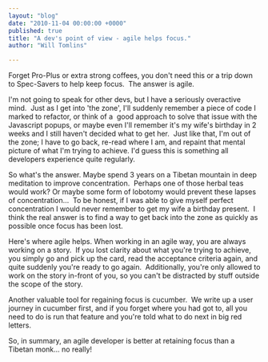 ```yaml
---
layout: "blog"
date: "2010-11-04 00:00:00 +0000"
published: true
title: "A dev's point of view - agile helps focus."
author: "Will Tomlins"

---
```


<p>Forget Pro-Plus or extra strong coffees, you don&#39;t need this or a trip down to Spec-Savers to help keep focus.&nbsp; The answer is agile.</p>
<p>I&#39;m not going to speak for other devs, but I have a seriously overactive mind.&nbsp; Just as I get into &#39;the zone&#39;, I&#39;ll suddenly remember a piece of code I marked to refactor, or think of a&nbsp; good approach to solve that issue with the Javascript popups, or maybe even I&#39;ll remember it&#39;s my wife&#39;s birthday in 2 weeks and I still haven&#39;t decided what to get her.&nbsp; Just like that, I&#39;m out of the zone; I have to go back, re-read where I am, and repaint that mental picture of what I&#39;m trying to achieve. I&#39;d guess this is something all developers experience quite regularly.</p>
<p>So what&#39;s the answer. Maybe spend 3 years on a Tibetan mountain in deep meditation to improve concentration.&nbsp; Perhaps one of those herbal teas would work? Or maybe some form of lobotomy would prevent these lapses of concentration&hellip;&nbsp; To be honest, if I was able to give myself perfect concentration I would never remember to get my wife a birthday present.&nbsp; I think the real answer is to find a way to get back into the zone as quickly as possible once focus has been lost.</p>
<p>Here&#39;s where agile helps. When working in an agile way, you are always working on a story.&nbsp; If you lost clarity about what you&#39;re trying to achieve, you simply go and pick up the card, read the acceptance criteria again, and quite suddenly you&#39;re ready to go again.&nbsp; Additionally, you&#39;re only allowed to work on the story in-front of you, so you can&#39;t be distracted by stuff outside the scope of the story.</p>
<p>Another valuable tool for regaining focus is cucumber.&nbsp; We write up a user journey in cucumber first, and if you forget where you had got to, all you need to do is run that feature and you&#39;re told what to do next in big red letters.</p>
<p>So, in summary, an agile developer is better at retaining focus than a Tibetan monk&hellip; no really!</p>
<p>&nbsp;</p>

